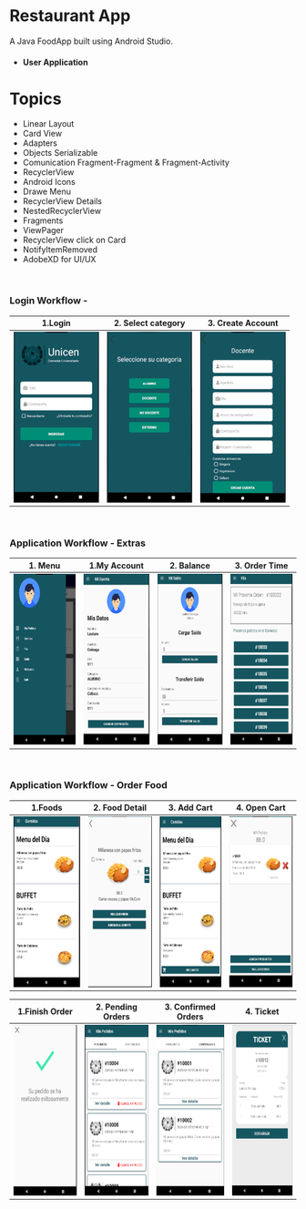 Restaurant App
===============

A Java FoodApp built using Android Studio.

 - #### User Application

# Topics
- Linear Layout
- Card View
- Adapters
- Objects Serializable
- Comunication Fragment-Fragment & Fragment-Activity
- RecyclerView
- Android Icons
- Drawe Menu
- RecyclerView Details
- NestedRecyclerView
- Fragments
- ViewPager
- RecyclerView click on Card
- NotifyItemRemoved
- AdobeXD for UI/UX

<br/>

### Login Workflow -
|1.Login                                                                                                                             | 2. Select category                                                                                                                  | 3. Create Account                                                                                                                  |
| ---------------------------------------------------------------------------------------------------------------------------------  | ------------------------------------------------------------------------------------------------------------------------------------|------------------------------------------------------------------------------------------------------------------------------------|
|<img src="https://raw.githubusercontent.com/osinagalj/AppComedor/master/app/img/0.PNG" width="150" height="300" alt="FoodApp UI"/>  | <img src="https://raw.githubusercontent.com/osinagalj/AppComedor/master/app/img/1.PNG" width="150" height="300" alt="FoodApp UI"/>  | <img src="https://raw.githubusercontent.com/osinagalj/AppComedor/master/app/img/2.PNG" width="150" height="300" alt="FoodApp UI"/> |

<br/>

### Application Workflow - Extras
|1. Menu                                                                                                                             |1.My Account                                                                                                                        | 2. Balance                                                                                                                          | 3. Order Time                                                                                                                  |
| ---------------------------------------------------------------------------------------------------------------------------------  | ---------------------------------------------------------------------------------------------------------------------------------  | ------------------------------------------------------------------------------------------------------------------------------------|------------------------------------------------------------------------------------------------------------------------------------|
|<img src="https://raw.githubusercontent.com/osinagalj/AppComedor/master/app/img/13.PNG" width="150" height="300" alt="FoodApp UI"/> |<img src="https://raw.githubusercontent.com/osinagalj/AppComedor/master/app/img/3.PNG" width="150" height="300" alt="FoodApp UI"/>  | <img src="https://raw.githubusercontent.com/osinagalj/AppComedor/master/app/img/5.PNG" width="150" height="300" alt="FoodApp UI"/>  | <img src="https://raw.githubusercontent.com/osinagalj/AppComedor/master/app/img/6.PNG" width="150" height="300" alt="FoodApp UI"/> |

<br/>

### Application Workflow - Order Food
|1.Foods                                                                                                                             | 2. Food Detail                                                                                                                      | 3. Add Cart                                                                                                                        | 4. Open Cart
| ---------------------------------------------------------------------------------------------------------------------------------  | ------------------------------------------------------------------------------------------------------------------------------------|------------------------------------------------------------------------------------------------------------------------------------|------------------------------------------------------------------------------------------------------------------------------------|
|<img src="https://raw.githubusercontent.com/osinagalj/AppComedor/master/app/img/7.PNG" width="150" height="300" alt="FoodApp UI"/>  | <img src="https://raw.githubusercontent.com/osinagalj/AppComedor/master/app/img/8.PNG" width="150" height="300" alt="FoodApp UI"/>  | <img src="https://raw.githubusercontent.com/osinagalj/AppComedor/master/app/img/9.PNG" width="150" height="300" alt="FoodApp UI"/> | <img src="https://raw.githubusercontent.com/osinagalj/AppComedor/master/app/img/10.PNG" width="150" height="300" alt="FoodApp UI"/> |

|1.Finish Order                                                                                                                      | 2. Pending Orders                                                                                                                   | 3. Confirmed Orders                                                                                                                | 4. Ticket
| ---------------------------------------------------------------------------------------------------------------------------------  | ------------------------------------------------------------------------------------------------------------------------------------|------------------------------------------------------------------------------------------------------------------------------------|------------------------------------------------------------------------------------------------------------------------------------|
|<img src="https://raw.githubusercontent.com/osinagalj/AppComedor/master/app/img/11.PNG" width="150" height="300" alt="FoodApp UI"/> | <img src="https://raw.githubusercontent.com/osinagalj/AppComedor/master/app/img/12.PNG" width="150" height="300" alt="FoodApp UI"/> | <img src="https://raw.githubusercontent.com/osinagalj/AppComedor/master/app/img/14.PNG" width="150" height="300" alt="FoodApp UI"/>| <img src="https://raw.githubusercontent.com/osinagalj/AppComedor/master/app/img/15.PNG" width="150" height="300" alt="FoodApp UI"/> |
<br/>

